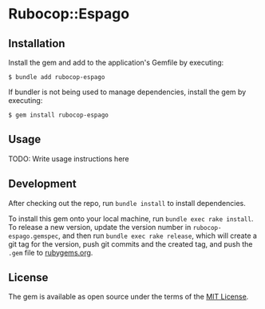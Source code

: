 # Rubocop::Espago

## Installation

Install the gem and add to the application's Gemfile by executing:

    $ bundle add rubocop-espago

If bundler is not being used to manage dependencies, install the gem by executing:

    $ gem install rubocop-espago

## Usage

TODO: Write usage instructions here

## Development

After checking out the repo, run `bundle install` to install dependencies.

To install this gem onto your local machine, run `bundle exec rake install`. To release a new version, update the version number in `rubocop-espago.gemspec`, and then run `bundle exec rake release`, which will create a git tag for the version, push git commits and the created tag, and push the `.gem` file to [rubygems.org](https://rubygems.org).

## License

The gem is available as open source under the terms of the [MIT License](https://opensource.org/licenses/MIT).
